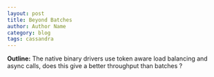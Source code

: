 ```yaml
---
layout: post
title: Beyond Batches
author: Author Name
category: blog
tags: cassandra
---
```


**Outline:** The native binary drivers use token aware load balancing and async calls, does this give a better throughput than batches ? 

